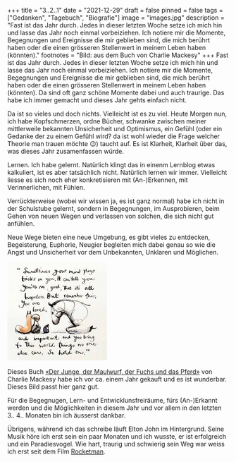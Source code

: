 +++
title = "3..2..1"
date = "2021-12-29"
draft = false
pinned = false
tags = ["Gedanken", "Tagebuch", "Biografie"]
image = "images.jpg"
description = "Fast ist das Jahr durch. Jedes in dieser letzten Woche setze ich mich hin und lasse das Jahr noch einmal vorbeiziehen. Ich notiere mir die Momente, Begegnungen und Ereignisse die mir geblieben sind, die mich berührt haben oder die einen grösseren Stellenwert in meinem Leben haben (könnten)."
footnotes = "Bild: aus dem Buch von Charlie Mackesy"
+++
Fast ist das Jahr durch. Jedes in dieser letzten Woche setze ich mich hin und lasse das Jahr noch einmal vorbeiziehen. Ich notiere mir die Momente, Begegnungen und Ereignisse die mir geblieben sind, die mich berührt haben oder die einen grösseren Stellenwert in meinem Leben haben (könnten). Da sind oft ganz schöne Momente dabei und auch traurige. Das habe ich immer gemacht und dieses Jahr gehts einfach nicht.

Da ist so vieles und doch nichts. Vielleicht ist es zu viel. Heute Morgen nun, ich habe Kopfschmerzen, ordne Bücher, schwanke zwischen meiner mittlerweile bekannten Unsicherheit und Optimismus, ein Gefühl (oder ein Gedanke der zu einem Gefühl wird? da ist wohl wieder die Frage welcher Theorie man trauen möchte 😉) taucht auf. Es ist Klarheit, Klarheit über das, was dieses Jahr zusamenfassen würde. 

Lernen. Ich habe gelernt. Natürlich klingt das in einenm Lernblog etwas kalkuliert, ist es aber tatsächlich nicht. Natürlich lernen wir immer. Vielleicht liesse es sich noch eher konkretisieren mit (An-)Erkennen, mit Verinnerlichen, mit Fühlen. 

Verrückterweise (wobei wir wissen ja, es ist ganz normal) habe ich nicht in der Schulstube gelernt, sondern in Begegnungen, im Ausprobieren, beim Gehen von neuen Wegen und verlassen von solchen, die sich nicht gut anfühlen. 

Neue Wege bieten eine neue Umgebung, es gibt vieles zu entdecken, Begeisterung, Euphorie, Neugier begleiten mich dabei genau so wie die Angst und Unsicherheit vor dem Unbekannten, Unklaren und Möglichen. 

![](images.jpg)

Dieses Buch [«Der Junge, der Maulwurf, der Fuchs und das Pferd»](https://www.exlibris.ch/de/buecher-buch/deutschsprachige-buecher/charlie-mackesy/der-junge-der-maulwurf-der-fuchs-und-das-pferd/id/9783471360217?gclid=Cj0KCQiAq7COBhC2ARIsANsPATG3P1vSRP259D7Upk21Llrke-nauktte9ISfnv74V8ygOITQThi4DYaAlIfEALw_wcB&gclsrc=aw.ds) von Charlie Mackesy habe ich vor ca. einem Jahr gekauft und es ist wunderbar. Dieses Bild passt hier ganz gut. 

Für die Begegnugen, Lern- und Entwicklunsfreiräume, fürs (An-)Erkannt werden und die Möglichkeiten in diesem Jahr und  vor allem in den letzten 3.. 4.. Monaten bin ich äusserst dankbar. 

Übrigens, während ich das schreibe läuft Elton John im Hintergrund. Seine Musik höre ich erst sein ein paar Monaten und ich wusste, er ist erfolgreich und ein Paradiesvogel. Wie hart, traurig und schwierig sein Weg war weiss ich erst seit dem Film [Rocketman](https://www.youtube.com/watch?v=S3vO8E2e6G0).